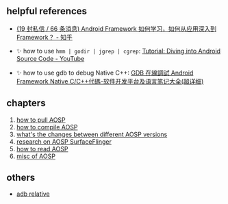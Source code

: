 ## helpful references

- [(19 封私信 / 66 条消息) Android Framework 如何学习，如何从应用深入到 Framework？ - 知乎](https://www.zhihu.com/question/46486807/answer/1724325999)

- :sparkles: how to use `hmm | godir | jgrep | cgrep`: [Tutorial: Diving into Android Source Code - YouTube](https://www.youtube.com/watch?v=NsqFOSzoYE8&t=120s)

- :sparkles: how to use gdb to debug Native C++: [GDB 在線調試 Android Framework Native C/C++代碼-软件开发平台及语言笔记大全(超详细)](https://www.cntofu.com/book/46/android_note/gdbzai_xian_diao_shi_android_framework_native_c__c.md)

## chapters

1. [how to pull AOSP](./01-aosp-pull/index.md)
2. [how to compile AOSP](./02-aosp-compile/index.md)
3. [what's the changes between different AOSP versions](./03-aosp-changes/index.md)
4. [research on AOSP SurfaceFlinger](./04-aosp-sf-research/index.md)
5. [how to read AOSP](./05-aosp-read/index.md)
6. [misc of AOSP](./06-aosp-misc/index.md)

## others

- [adb relative](../ADB/index.md)